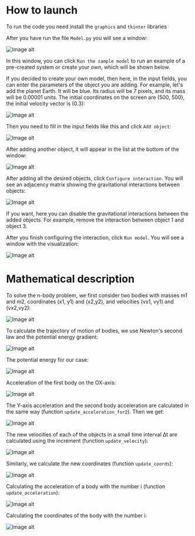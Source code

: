 # How to launch

To run the code you need install the `graphics` and `tkinter` libraries

After you have run the file `Model.py` you will see a window:

![Image alt](https://github.com/r0mbeg/solarSystemModel/blob/master/FormulasAndImages/interface.png)

In this window, you can click `Run the sample model` to run an example of a pre-created system or create your own, which will be shown below.

If you decided to create your own model, then here, in the input fields, you can enter the parameters of the object you are adding. For example, let's add the planet Earth. It will be blue. Its radius will be 7 pixels, and its mass will be 0.00001 units. The initial coordinates on the screen are (500, 500), the initial velocity vector is (0.3):

![Image alt](https://github.com/r0mbeg/solarSystemModel/blob/master/FormulasAndImages/earth.png)

Then you need to fill in the input fields like this and click `Add object`:

![Image alt](https://github.com/r0mbeg/solarSystemModel/blob/master/FormulasAndImages/earthEntry.png)

After adding another object, it will appear in the list at the bottom of the window:

![Image alt](https://github.com/r0mbeg/solarSystemModel/blob/master/FormulasAndImages/objectsList.png)

After adding all the desired objects, click `Configure interaction`. You will see an adjacency matrix showing the gravitational interactions between objects:

![Image alt](https://github.com/r0mbeg/solarSystemModel/blob/master/FormulasAndImages/matrix.png)

If you want, here you can disable the gravitational interactions between the added objects. For example, remove the interaction between object 1 and object 3.

After you finish configuring the interaction, click `Run model`. You will see a window with the visualization:

![Image alt](https://github.com/r0mbeg/solarSystemModel/blob/master/FormulasAndImages/run.gif)




# Mathematical description

To solve the n-body problem, we first consider two bodies with masses m1 and m2, coordinates (x1, y1) and (x2,y2), and velocities (vx1, vy1) and (vx2,vy2):

![Image alt](https://github.com/r0mbeg/solarSystemModel/blob/master/FormulasAndImages/2Bodies.png)

To calculate the trajectory of motion of bodies, we use Newton's second law and the potential energy gradient:

![Image alt](https://latex.codecogs.com/gif.latex?\LARGE&space;\vec{F}=m\vec{a}=-\frac{\partial&space;U}{\partial&space;r})

The potential energy for our case:

![Image alt](https://github.com/r0mbeg/solarSystemModel/blob/master/FormulasAndImages/PotentialEnergy.png)

Acceleration of the first body on the OX-axis:

![Image alt](https://github.com/r0mbeg/solarSystemModel/blob/master/FormulasAndImages/AccelerationXfor2.png)

The Y-axis acceleration and the second body acceleration are calculated in the same way (function `update_acceleration_for2`). Then we get:

![Image alt](https://github.com/r0mbeg/solarSystemModel/blob/master/FormulasAndImages/Accelerationsfor2.png)

The new velocities of each of the objects in a small time interval Δt are calculated using the increment (function `update_velocity`):

![Image alt](https://github.com/r0mbeg/solarSystemModel/blob/master/FormulasAndImages/Velocitiesfor2.png)

Similarly, we calculate the new coordinates (function `update_coords`):

![Image alt](https://github.com/r0mbeg/solarSystemModel/blob/master/FormulasAndImages/Coordsfor2.png)

Calculating the acceleration of a body with the number i (function `update_acceleration`):

![Image alt](https://github.com/r0mbeg/solarSystemModel/blob/master/FormulasAndImages/Accelerations.png)

Calculating the coordinates of the body with the number i:

![Image alt](https://github.com/r0mbeg/solarSystemModel/blob/master/FormulasAndImages/Coords.png)

